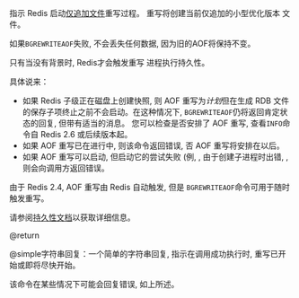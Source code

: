 指示 Redis 启动[仅追加文件][tpaof]重写过程。
重写将创建当前仅追加的小型优化版本
文件。

[tpaof]: /topics/persistence#append-only-file

如果`BGREWRITEAOF`失败, 不会丢失任何数据, 因为旧的AOF将保持不变。

只有当没有背景时, Redis才会触发重写
进程执行持久性。

具体说来：

*   如果 Redis 子级正在磁盘上创建快照, 则 AOF 重写为*计划*但在生成 RDB 文件的保存子项终止之前不会启动。在这种情况下, `BGREWRITEAOF`仍将返回肯定状态的回复, 但带有适当的消息。 您可以检查是否安排了 AOF 重写, 查看`INFO`命令自 Redis 2.6 或后续版本起。
*   如果 AOF 重写已在进行中, 则该命令返回错误, 否
    AOF 重写将安排在以后。
*   如果 AOF 重写可以启动, 但启动它的尝试失败 (例, , 由于创建子进程时出错,  , 则会向调用方返回错误。

由于 Redis 2.4, AOF 重写由 Redis 自动触发, 但是
`BGREWRITEAOF`命令可用于随时触发重写。

请参阅[持久性文档][tp]以获取详细信息。

[tp]: /topics/persistence

@return

@simple字符串回复：一个简单的字符串回复, 指示在调用成功执行时, 重写已开始或即将尽快开始。

该命令在某些情况下可能会回复错误, 如上所述。
